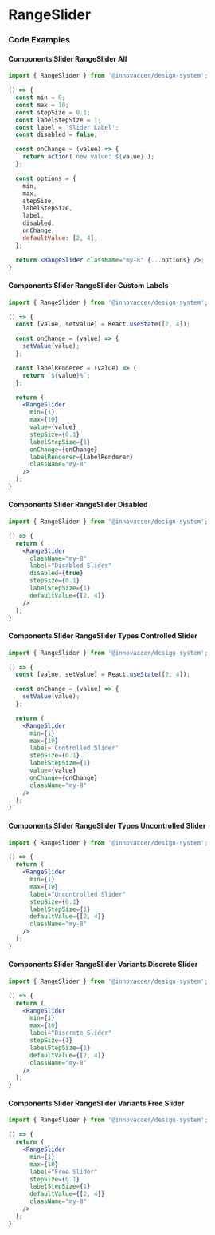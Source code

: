 # RangeSlider



### Code Examples

#### Components Slider RangeSlider All

```jsx
import { RangeSlider } from '@innovaccer/design-system';

() => {
  const min = 0;
  const max = 10;
  const stepSize = 0.1;
  const labelStepSize = 1;
  const label = 'Slider Label';
  const disabled = false;

  const onChange = (value) => {
    return action(`new value: ${value}`);
  };

  const options = {
    min,
    max,
    stepSize,
    labelStepSize,
    label,
    disabled,
    onChange,
    defaultValue: [2, 4],
  };

  return <RangeSlider className="my-8" {...options} />;
}
```


#### Components Slider RangeSlider Custom Labels

```jsx
import { RangeSlider } from '@innovaccer/design-system';

() => {
  const [value, setValue] = React.useState([2, 4]);

  const onChange = (value) => {
    setValue(value);
  };

  const labelRenderer = (value) => {
    return `${value}%`;
  };

  return (
    <RangeSlider
      min={1}
      max={10}
      value={value}
      stepSize={0.1}
      labelStepSize={1}
      onChange={onChange}
      labelRenderer={labelRenderer}
      className="my-8"
    />
  );
}
```


#### Components Slider RangeSlider Disabled

```jsx
import { RangeSlider } from '@innovaccer/design-system';

() => {
  return (
    <RangeSlider
      className="my-8"
      label="Disabled Slider"
      disabled={true}
      stepSize={0.1}
      labelStepSize={1}
      defaultValue={[2, 4]}
    />
  );
}
```


#### Components Slider RangeSlider Types Controlled Slider

```jsx
import { RangeSlider } from '@innovaccer/design-system';

() => {
  const [value, setValue] = React.useState([2, 4]);

  const onChange = (value) => {
    setValue(value);
  };

  return (
    <RangeSlider
      min={1}
      max={10}
      label='Controlled Slider'
      stepSize={0.1}
      labelStepSize={1}
      value={value}
      onChange={onChange}
      className="my-8"
    />
  );
}
```


#### Components Slider RangeSlider Types Uncontrolled Slider

```jsx
import { RangeSlider } from '@innovaccer/design-system';

() => {
  return (
    <RangeSlider
      min={1}
      max={10}
      label="Uncontrolled Slider"
      stepSize={0.1}
      labelStepSize={1}
      defaultValue={[2, 4]}
      className="my-8"
    />
  );
}
```


#### Components Slider RangeSlider Variants Discrete Slider

```jsx
import { RangeSlider } from '@innovaccer/design-system';

() => {
  return (
    <RangeSlider
      min={1}
      max={10}
      label="Discrete Slider"
      stepSize={1}
      labelStepSize={1}
      defaultValue={[2, 4]}
      className="my-8"
    />
  );
}
```


#### Components Slider RangeSlider Variants Free Slider

```jsx
import { RangeSlider } from '@innovaccer/design-system';

() => {
  return (
    <RangeSlider
      min={1}
      max={10}
      label="Free Slider"
      stepSize={0.1}
      labelStepSize={1}
      defaultValue={[2, 4]}
      className="my-8"
    />
  );
}
```